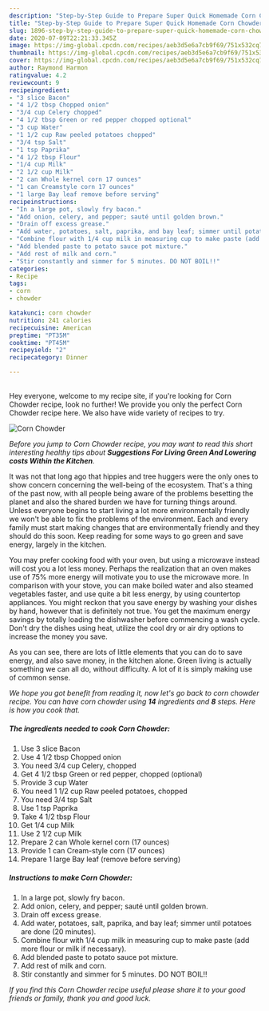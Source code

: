 ```yaml
---
description: "Step-by-Step Guide to Prepare Super Quick Homemade Corn Chowder"
title: "Step-by-Step Guide to Prepare Super Quick Homemade Corn Chowder"
slug: 1896-step-by-step-guide-to-prepare-super-quick-homemade-corn-chowder
date: 2020-07-09T22:21:33.345Z
image: https://img-global.cpcdn.com/recipes/aeb3d5e6a7cb9f69/751x532cq70/corn-chowder-recipe-main-photo.jpg
thumbnail: https://img-global.cpcdn.com/recipes/aeb3d5e6a7cb9f69/751x532cq70/corn-chowder-recipe-main-photo.jpg
cover: https://img-global.cpcdn.com/recipes/aeb3d5e6a7cb9f69/751x532cq70/corn-chowder-recipe-main-photo.jpg
author: Raymond Harmon
ratingvalue: 4.2
reviewcount: 9
recipeingredient:
- "3 slice Bacon"
- "4 1/2 tbsp Chopped onion"
- "3/4 cup Celery chopped"
- "4 1/2 tbsp Green or red pepper chopped optional"
- "3 cup Water"
- "1 1/2 cup Raw peeled potatoes chopped"
- "3/4 tsp Salt"
- "1 tsp Paprika"
- "4 1/2 tbsp Flour"
- "1/4 cup Milk"
- "2 1/2 cup Milk"
- "2 can Whole kernel corn 17 ounces"
- "1 can Creamstyle corn 17 ounces"
- "1 large Bay leaf remove before serving"
recipeinstructions:
- "In a large pot, slowly fry bacon."
- "Add onion, celery, and pepper; sauté until golden brown."
- "Drain off excess grease."
- "Add water, potatoes, salt, paprika, and bay leaf; simmer until potatoes are done (20 minutes)."
- "Combine flour with 1/4 cup milk in measuring cup to make paste (add more flour or milk if necessary)."
- "Add blended paste to potato sauce pot mixture."
- "Add rest of milk and corn."
- "Stir constantly and simmer for 5 minutes. DO NOT BOIL!!"
categories:
- Recipe
tags:
- corn
- chowder

katakunci: corn chowder 
nutrition: 241 calories
recipecuisine: American
preptime: "PT35M"
cooktime: "PT45M"
recipeyield: "2"
recipecategory: Dinner

---
```

<br>
Hey everyone, welcome to my recipe site, if you're looking for Corn Chowder recipe, look no further! We provide you only the perfect Corn Chowder recipe here. We also have wide variety of recipes to try.
<br>


![Corn Chowder](https://img-global.cpcdn.com/recipes/aeb3d5e6a7cb9f69/751x532cq70/corn-chowder-recipe-main-photo.jpg)

<i>Before you jump to Corn Chowder recipe, you may want to read this short interesting healthy tips about 
<strong>Suggestions For Living Green And Lowering costs Within the Kitchen</strong>.</i>
</br>

It was not that long ago that hippies and tree huggers were the only ones to show concern concerning the well-being of the ecosystem. That's a thing of the past now, with all people being aware of the problems besetting the planet and also the shared burden we have for turning things around. Unless everyone begins to start living a lot more environmentally friendly we won't be able to fix the problems of the environment. Each and every family must start making changes that are environmentally friendly and they should do this soon. Keep reading for some ways to go green and save energy, largely in the kitchen.

You may prefer cooking food with your oven, but using a microwave instead will cost you a lot less money. Perhaps the realization that an oven makes use of 75% more energy will motivate you to use the microwave more. In comparison with your stove, you can make boiled water and also steamed vegetables faster, and use quite a bit less energy, by using countertop appliances. You might reckon that you save energy by washing your dishes by hand, however that is definitely not true. You get the maximum energy savings by totally loading the dishwasher before commencing a wash cycle. Don't dry the dishes using heat, utilize the cool dry or air dry options to increase the money you save.

As you can see, there are lots of little elements that you can do to save energy, and also save money, in the kitchen alone. Green living is actually something we can all do, without difficulty. A lot of it is simply making use of common sense.


<i>We hope you got benefit from reading it, now let's go back to corn chowder recipe. You can have corn chowder using <strong>14</strong> ingredients and <strong>8</strong> steps. Here is how you cook that.
</i>

##### The ingredients needed to cook Corn Chowder:

1. Use 3 slice Bacon
1. Use 4 1/2 tbsp Chopped onion
1. You need 3/4 cup Celery, chopped
1. Get 4 1/2 tbsp Green or red pepper, chopped (optional)
1. Provide 3 cup Water
1. You need 1 1/2 cup Raw peeled potatoes, chopped
1. You need 3/4 tsp Salt
1. Use 1 tsp Paprika
1. Take 4 1/2 tbsp Flour
1. Get 1/4 cup Milk
1. Use 2 1/2 cup Milk
1. Prepare 2 can Whole kernel corn (17 ounces)
1. Provide 1 can Cream-style corn (17 ounces)
1. Prepare 1 large Bay leaf (remove before serving)


##### Instructions to make Corn Chowder:

1. In a large pot, slowly fry bacon.
1. Add onion, celery, and pepper; sauté until golden brown.
1. Drain off excess grease.
1. Add water, potatoes, salt, paprika, and bay leaf; simmer until potatoes are done (20 minutes).
1. Combine flour with 1/4 cup milk in measuring cup to make paste (add more flour or milk if necessary).
1. Add blended paste to potato sauce pot mixture.
1. Add rest of milk and corn.
1. Stir constantly and simmer for 5 minutes. DO NOT BOIL!!


<i>If you find this Corn Chowder recipe useful please share it to your good friends or family, thank you and good luck.</i>
